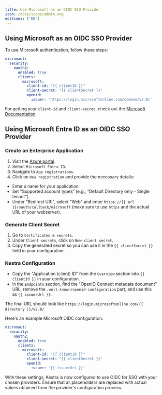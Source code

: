 ```yaml
---
title: Use Microsoft as an OIDC SSO Provider
icon: /docs/icons/admin.svg
editions: ["EE"]
---
```


## Using Microsoft as an OIDC SSO Provider

To use Microsoft authentication, follow these steps:

```yaml
micronaut:
  security:
    oauth2:
      enabled: true
      clients:
        microsoft:
          client-id: "{{ clientId }}"
          client-secret: "{{ clientSecret }}"
          openid:
            issuer: 'https://login.microsoftonline.com/common/v2.0/'
```

For getting your `client-id` and `client-secret`, check out the [Microsoft Documentation](https://learn.microsoft.com/en-us/entra/identity-platform/v2-protocols-oidc)

## Using Microsoft Entra ID as an OIDC SSO Provider

### Create an Enterprise Application

1. Visit the [Azure portal](https://portal.azure.com/).
2. Select `Microsoft Entra ID`.
3. Navigate to `App registrations`.
4. Click on `New registration` and provide the necessary details:
- Enter a name for your application.
- Set "Supported account types" (e.g., "Default Directory only - Single tenant").
- Under "Redirect URI", select "Web" and enter `https://{{ url }}/oauth/callback/microsoft` (make sure to use `https` and the actual URL of your webserver).

### Generate Client Secret

1. Go to `Certificates & secrets`.
2. Under `Client secrets`, click on `New client secret`.
3. Copy the generated secret so you can use it in the `{{ clientSecret }}` field in your configuration.

### Kestra Configuration

- Copy the "Application (client) ID" from the `Overview` section into `{{ clientId }}` in your configuration.
- In the `Endpoints` section, find the "OpenID Connect metadata document" URL, remove the `.well-known/openid-configuration` part, and use this as `{{ issuerUrl }}`.

The final URL should look like `https://login.microsoftonline.com/{{ directory }}/v2.0/`.

Here's an example Microsoft OIDC configuration:

```yaml
micronaut:
  security:
    oauth2:
      enabled: true
      clients:
        microsoft:
          client-id: "{{ clientId }}"
          client-secret: "{{ clientSecret }}"
          openid:
            issuer: '{{ issuerUrl }}'
```

With these settings, Kestra is now configured to use OIDC for SSO with your chosen providers. Ensure that all placeholders are replaced with actual values obtained from the provider's configuration process.
